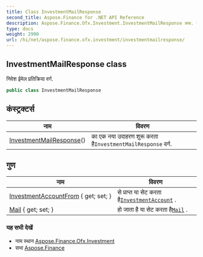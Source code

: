 ```yaml
---
title: Class InvestmentMailResponse
second_title: Aspose.Finance for .NET API Reference
description: Aspose.Finance.Ofx.Investment.InvestmentMailResponse कक्ष. नवेश ईमेल प्रतक्रय वर्ग.
type: docs
weight: 2990
url: /hi/net/aspose.finance.ofx.investment/investmentmailresponse/
---
```

## InvestmentMailResponse class

निवेश ईमेल प्रतिक्रिया वर्ग.

```csharp
public class InvestmentMailResponse
```

## कंस्ट्रक्टर्स

| नाम | विवरण |
| --- | --- |
| [InvestmentMailResponse](investmentmailresponse/)() | का एक नया उदाहरण शुरू करता है`InvestmentMailResponse` वर्ग. |

## गुण

| नाम | विवरण |
| --- | --- |
| [InvestmentAccountFrom](../../aspose.finance.ofx.investment/investmentmailresponse/investmentaccountfrom/) { get; set; } | से प्राप्त या सेट करता है[`InvestmentAccount`](../../aspose.finance.ofx/investmentaccount/) . |
| [Mail](../../aspose.finance.ofx.investment/investmentmailresponse/mail/) { get; set; } | हो जाता है या सेट करता है[`Mail`](./mail/) . |

### यह सभी देखें

* नाम स्थान [Aspose.Finance.Ofx.Investment](../../aspose.finance.ofx.investment/)
* सभा [Aspose.Finance](../../)


